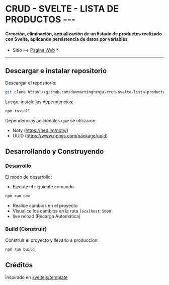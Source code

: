 # CRUD - SVELTE - LISTA DE PRODUCTOS  --- 
 
#### Creación, eliminación, actualización de un listado de productos realizado con Svelte, aplicando persistencia de datos por variables

* Sitio  --> [Pagina Web](https://devmartingranja.github.io/crud-svelte-lista-productos/) *

---

## Descargar e instalar repositorio

Descargar el repositorio:

```bash
git clone https://github.com/devmartingranja/crud-svelte-lista-productos.git
```

Luego, instale las dependencias:

```bash
npm install
```

Dependencias adicionales que se utilizaron:

- Noty (https://ned.im/noty/)
- UUID (https://www.npmjs.com/package/uuid)

## Desarrollando y Construyendo

### Desarrollo

El modo de desarrollo:

- Ejecute el siguiente comando

```bash
npm run dev
```

-  Realice cambios en el proyecto
-  Visualice los cambios en la ruta <code>localhost:5000</code>
-  live reload (Recarga Automática)

### Build (Construir)

Construir el proyecto y llevarlo a produccion:

```bash
npm run build
```

## Créditos

Inspirado en [sveltejs/template](https://github.com/sveltejs/template)
